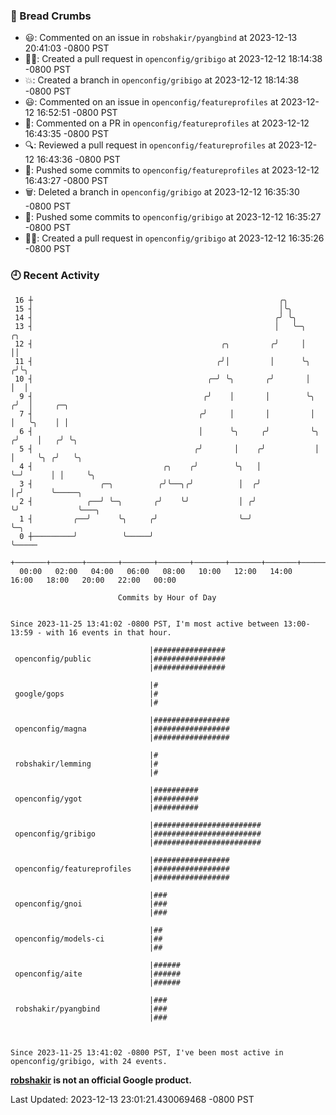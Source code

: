 ### 🍞 Bread Crumbs

 * 😃: Commented on an issue in `robshakir/pyangbind` at 2023-12-13 20:41:03 -0800 PST
 * ✍🏼: Created a pull request in `openconfig/gribigo` at 2023-12-12 18:14:38 -0800 PST
 * 💥: Created a branch in `openconfig/gribigo` at 2023-12-12 18:14:38 -0800 PST
 * 😃: Commented on an issue in `openconfig/featureprofiles` at 2023-12-12 16:52:51 -0800 PST
 * 💬: Commented on a PR in  `openconfig/featureprofiles` at 2023-12-12 16:43:35 -0800 PST
 * 🔍: Reviewed a pull request in  `openconfig/featureprofiles` at 2023-12-12 16:43:36 -0800 PST
 * 🚢: Pushed some commits to `openconfig/featureprofiles` at 2023-12-12 16:43:27 -0800 PST
 * 🗑: Deleted a branch in `openconfig/gribigo` at 2023-12-12 16:35:30 -0800 PST
 * 🚢: Pushed some commits to `openconfig/gribigo` at 2023-12-12 16:35:27 -0800 PST
 * ✍🏼: Created a pull request in `openconfig/gribigo` at 2023-12-12 16:35:26 -0800 PST

### 🕘 Recent Activity
```
 16 ┼                                                       ╭╮
 15 ┤                                                       │╰╮
 14 ┤                                                      ╭╯ ╰╮
 13 ┤                                                      │   ╰─╮       ╭╮
 12 ┤                                          ╭╮         ╭╯     │       ││
 11 ┤                                         ╭╯│         │      ╰╮     ╭╯╰╮
 10 ┤                                       ╭─╯ ╰╮       ╭╯       │     │  │
  9 ┤                                      ╭╯    │       │        ╰╮   ╭╯  │     ╭─╮
  7 ┤                                     ╭╯     │       │         │   │   ╰╮    │ │
  6 ┤                                     │      ╰╮     ╭╯         ╰╮ ╭╯    │   ╭╯ ╰╮
  5 ┤                                    ╭╯       │    ╭╯           │ │     ╰╮ ╭╯   ╰╮
  4 ┤                             ╭╮    ╭╯        ╰╮   │            ╰─╯      │ │     ╰╮
  3 ┤               ╭─╮          ╭╯╰──╮╭╯          │  ╭╯                     │╭╯      ╰─────╮
  2 ┤            ╭──╯ ╰─╮       ╭╯    ╰╯           │ ╭╯                      ╰╯             ╰───╮
  1 ┤         ╭──╯      ╰╮     ╭╯                  ╰─╯                                          ╰─╮
  0 ┼─────────╯          ╰─────╯                                                                  ╰─────
    +───────+───────+───────+───────+───────+───────+───────+───────+───────+───────+───────+───────+────
  00:00   02:00   04:00   06:00   08:00   10:00   12:00   14:00   16:00   18:00   20:00   22:00   00:00   

						Commits by Hour of Day


Since 2023-11-25 13:41:02 -0800 PST, I'm most active between 13:00-13:59 - with 16 events in that hour.

```



```
                               |################
 openconfig/public             |################
                               |################

                               |#
 google/gops                   |#
                               |#

                               |#################
 openconfig/magna              |#################
                               |#################

                               |#
 robshakir/lemming             |#
                               |#

                               |##########
 openconfig/ygot               |##########
                               |##########

                               |########################
 openconfig/gribigo            |########################
                               |########################

                               |#################
 openconfig/featureprofiles    |#################
                               |#################

                               |###
 openconfig/gnoi               |###
                               |###

                               |##
 openconfig/models-ci          |##
                               |##

                               |######
 openconfig/aite               |######
                               |######

                               |###
 robshakir/pyangbind           |###
                               |###



Since 2023-11-25 13:41:02 -0800 PST, I've been most active in openconfig/gribigo, with 24 events.

```
**[robshakir](mailto:robjs@google.com) is not an official Google product.**  


Last Updated: 2023-12-13 23:01:21.430069468 -0800 PST
